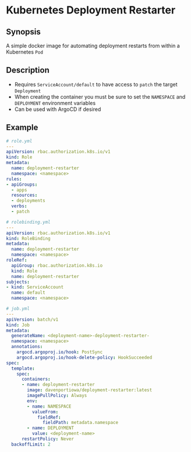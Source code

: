 # Kubernetes Deployment Restarter

## Synopsis
A simple docker image for automating deployment restarts from within a Kubernetes `Pod`

## Description
- Requires `ServiceAccount/default` to have access to `patch` the target `Deployment`
- When creating the container you must be sure to set the `NAMESPACE` and `DEPLOYMENT` environment variables
- Can be used with ArgoCD if desired

## Example
```yaml
# role.yml
---
apiVersion: rbac.authorization.k8s.io/v1
kind: Role
metadata:
  name: deployment-restarter
  namespace: <namespace>
rules:
- apiGroups:
  - apps
  resources:
  - deployments
  verbs:
  - patch
```
```yaml
# rolebinding.yml
---
apiVersion: rbac.authorization.k8s.io/v1
kind: RoleBinding
metadata:
  name: deployment-restarter
  namespace: <namespace>
roleRef:
  apiGroup: rbac.authorization.k8s.io
  kind: Role
  name: deployment-restarter
subjects:
- kind: ServiceAccount
  name: default
  namespace: <namespace>
```
```yaml
# job.yml
---
apiVersion: batch/v1
kind: Job
metadata:
  generateName: <deployment-name>-deployment-restarter-
  namespace: <namespace>
  annotations:
    argocd.argoproj.io/hook: PostSync
    argocd.argoproj.io/hook-delete-policy: HookSucceeded
spec:
  template:
    spec:
      containers:
      - name: deployment-restarter
        image: davenportiowa/deployment-restarter:latest
        imagePullPolicy: Always
        env:
        - name: NAMESPACE
          valueFrom:
            fieldRef:
              fieldPath: metadata.namespace
        - name: DEPLOYMENT
          value: <deployment-name>
      restartPolicy: Never
  backoffLimit: 2
```